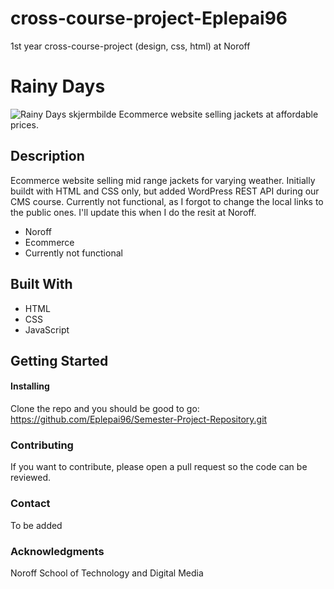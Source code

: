 # cross-course-project-Eplepai96
1st year cross-course-project (design, css, html) at Noroff

# Rainy Days

![Rainy Days skjermbilde](https://user-images.githubusercontent.com/95239043/196054723-b16cb40b-230b-46e5-946f-bf019fd9739f.png)
Ecommerce website selling jackets at affordable prices.


## Description
Ecommerce website selling mid range jackets for varying weather. Initially buildt with HTML and CSS only, but added WordPress REST API during our CMS course. Currently not functional, as I forgot to change the local links to the public ones. I'll update this when I do the resit at Noroff.

* Noroff
* Ecommerce
* Currently not functional


## Built With
* HTML
* CSS
* JavaScript

## Getting Started
#### Installing
Clone the repo and you should be good to go: 
https://github.com/Eplepai96/Semester-Project-Repository.git

### Contributing
If you want to contribute, please open a pull request so the code can be reviewed.

### Contact
To be added

### Acknowledgments
Noroff School of Technology and Digital Media
